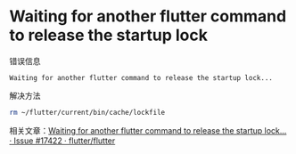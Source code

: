 # Waiting for another flutter command to release the startup lock

错误信息

```
Waiting for another flutter command to release the startup lock...
```

解决方法

```bash
rm ~/flutter/current/bin/cache/lockfile
```

相关文章：[Waiting for another flutter command to release the startup lock... · Issue #17422 · flutter/flutter](https://github.com/flutter/flutter/issues/17422)

